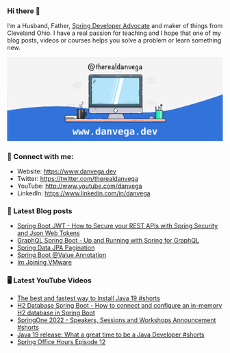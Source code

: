 ### Hi there 👋

I’m a Husband, Father, [Spring Developer Advocate](https://tanzu.vmware.com/developer/advocates/) and maker of things from Cleveland Ohio. I have a real passion for teaching and I hope that one of my blog posts, videos or courses helps you solve a problem or learn something new.

![Profile Header](./github_profile_header.png)

### 🤝 Connect with me:

- Website: https://www.danvega.dev
- Twitter: https://twitter.com/therealdanvega
- YouTube: http://www.youtube.com/danvega
- LinkedIn: https://www.linkedin.com/in/danvega

### 📝 Latest Blog posts

<!-- BLOG-POST-LIST:START -->
- [Spring Boot JWT - How to Secure your REST APIs with Spring Security and Json Web Tokens](https://www.danvega.dev/blog/2022/09/06/spring-security-jwt)
- [GraphQL Spring Boot - Up and Running with Spring for GraphQL](https://www.danvega.dev/blog/2022/05/17/spring-for-graphql)
- [Spring Data JPA Pagination](https://www.danvega.dev/blog/2022/05/12/spring-data-jpa-pagination)
- [Spring Boot @Value Annotation](https://www.danvega.dev/blog/2022/05/11/spring-boot-value-annotation)
- [Im Joining VMware](https://www.danvega.dev/blog/2022/01/24/im-joining-vmware)
<!-- BLOG-POST-LIST:END -->

### 🖥 Latest YouTube Videos

<!-- YOUTUBE:START -->
- [The best and fastest way to Install Java 19 #shorts](https://www.youtube.com/watch?v=VZoqz9PPHNs)
- [H2 Database Spring Boot - How to connect and configure an in-memory H2 database in Spring Boot](https://www.youtube.com/watch?v=PSrHcCwvfVQ)
- [SpringOne 2022 - Speakers, Sessions and Workshops Announcement #shorts](https://www.youtube.com/watch?v=BP71pgx1bi4)
- [Java 19 release: What a great time to be a Java Developer #shorts](https://www.youtube.com/watch?v=KirPiS-M_Gg)
- [Spring Office Hours Episode 12](https://www.youtube.com/watch?v=mquczsmTIm8)
<!-- YOUTUBE:END -->

